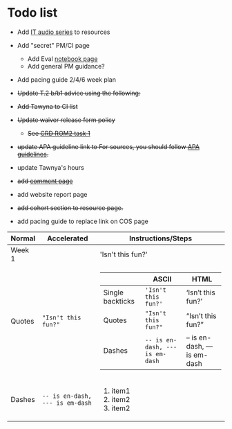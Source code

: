 # Todo list

- Add [IT audio series](https://www.wgu.edu/online-it-degrees/it-audio-series.html) to resources
- Add "secret" PM/CI page

    - Add Eval [notebook page](https://www.wgu.edu/online-it-degrees/it-audio-series.html) 
    - Add general PM guidance?

- Add pacing guide 2/4/6 week plan

- ~~Update T.2 b/b1 advice using the following:~~

    <!-- ~~In the *B & B.1: Review of Other Works* section, you are asked to:
    1. Review 4 resources (articles, blogs, case studies, white papers, videos, etc.).
    2. Summarize 4 resources ( simply tell your reader what's in the resource you reviewed, no need to offer an opinion or analyze it…simply summarize the content…. I recommend at least two paragraphs for each review).
    3. Cite Appropriately (APA Style)
    In the relation to artifact section, you should tell your reader how the information you reviewed & summarized expands the context of the problem you're solving or how it guides/influences the solution you're implementing.  These resources do not have to be a one-to-one match to your project. If you find an article on wood screws and you discern a way to relate it to your project; it will be an acceptable review.~~ -->

- ~~Add Tawyna to CI list~~
- ~~Update waiver release form policy~~

    - ~~See [CRD ROM2 task 1](https://westerngovernorsuniversity.sharepoint.com/sites/ITTeamcopy/_layouts/15/Doc.aspx?sourcedoc={30afd775-2ab8-4f28-9de9-aedc39c05ddb}&action=view&wd=target%28Capstones.one%7C1caaacc4-4f44-45fa-84ae-e3f672585a52%2FC769-ROM2%20Task%201%20Capstone%20Topic%20Approval%20and%20%7C30fb67cf-1c2d-46b4-9ac0-7c228b95e70c%2F%29&wdorigin=NavigationUrl)~~

- ~~update APA guideline link to For sources, you should follow [APA guidelines](https://cm.wgu.edu/t5/Writing-Center-Knowledge-Base/I-Need-Help-with-APA-Style/ta-p/33524).~~

- update Tawnya's hours 

- ~~add [comment page](https://jupyterbook.org/en/stable/interactive/comments/utterances.html)~~

- add website report page

- ~~add cohort section to resource page.~~
- add pacing guide to replace link on COS page

|          Normal      | Accelerated                          |Instructions/Steps|
|----------------|-------------------------------|-----------------------------|
| Week 1 | |'Isn't this fun?'            |
|Quotes          |`"Isn't this fun?"`            |<table>  <thead>  <tr>  <th></th>  <th>ASCII</th>  <th>HTML</th>  </tr>  </thead>  <tbody>  <tr>  <td>Single backticks</td>  <td><code>'Isn't this fun?'</code></td>  <td>‘Isn’t this fun?’</td>  </tr>  <tr>  <td>Quotes</td>  <td><code>"Isn't this fun?"</code></td>  <td>“Isn’t this fun?”</td>  </tr>  <tr>  <td>Dashes</td>  <td><code>-- is en-dash, --- is em-dash</code></td>  <td>– is en-dash, — is em-dash</td>  </tr>  </tbody>  </table>      |
|Dashes          |`-- is en-dash, --- is em-dash`|<ol><li>item1</li><li>item2</li><li>item2</li></ol>|


